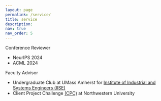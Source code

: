 ```yaml
---
layout: page
permalink: /service/
title: service
description: 
nav: true
nav_order: 5
---
```


Conference Reviewer
  - NeurIPS 2024
  - ACML 2024

Faculty Advisor 
  - Undergraduate Club at UMass Amherst for [Institute of Industrial and Systems Engineers (IISE)](https://www.iise.org/Home/)
  - Client Project Challenge [(CPC)](https://www.mccormick.northwestern.edu/industrial/academics/undergraduate/client-project-challenge/projects/logistics-assessment.html) at Northwestern University 
     



